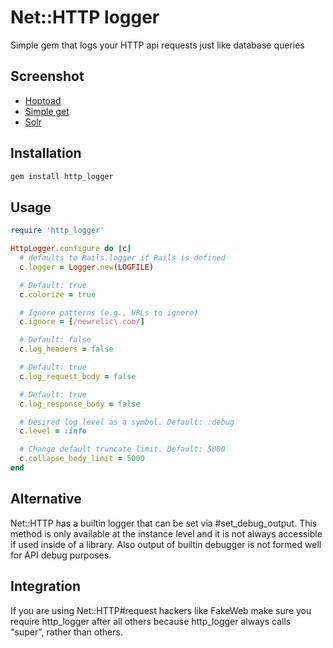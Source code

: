 # Net::HTTP logger

Simple gem that logs your HTTP api requests just like database queries


## Screenshot

* [Hoptoad](https://github.com/railsware/http_logger/raw/master/screenshots/hoptoad.png)
* [Simple get](https://github.com/railsware/http_logger/raw/master/screenshots/rails_console.png)
* [Solr](https://github.com/railsware/http_logger/raw/master/screenshots/solr.png)

## Installation

``` sh
gem install http_logger
```

## Usage

``` ruby
require 'http_logger'

HttpLogger.configure do |c|
  # defaults to Rails.logger if Rails is defined
  c.logger = Logger.new(LOGFILE)

  # Default: true
  c.colorize = true

  # Ignore patterns (e.g., URLs to ignore)
  c.ignore = [/newrelic\.com/]

  # Default: false
  c.log_headers = false

  # Default: true
  c.log_request_body = false

  # Default: true
  c.log_response_body = false

  # Desired log level as a symbol. Default: :debug
  c.level = :info

  # Change default truncate limit. Default: 5000
  c.collapse_body_limit = 5000
end
```

## Alternative

Net::HTTP has a builtin logger that can be set via \#set\_debug\_output.
This method is only available at the instance level and it is not always accessible if used inside of a library. Also output of builtin debugger is not formed well for API debug purposes.

## Integration

If you are using Net::HTTP#request hackers like FakeWeb make sure you require http\_logger after all others because http\_logger always calls "super", rather than others.
